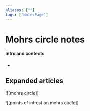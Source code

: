 ```yaml
---
aliases: [""]
tags: ["NotesPage"]
---
```


# Mohrs circle notes

#### Intro and contents
- 


## Expanded articles
![[mohrs circle]]

![[points of intrest on mohrs circle]]